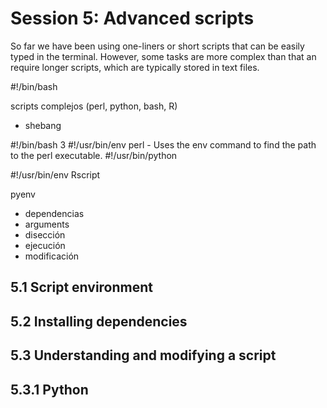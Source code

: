 # Session 5: Advanced scripts

So far we have been using one-liners or short scripts that can be easily typed in the terminal.
However, some tasks are more complex than that an require longer scripts, which are typically stored in text files.

#!/bin/bash

scripts complejos (perl, python, bash, R)
- shebang

#!/bin/bash
3 #!/usr/bin/env perl - Uses the env command to find the path to the perl executable.
#!/usr/bin/python

#!/usr/bin/env Rscript

pyenv


- dependencias
- arguments
- disección
- ejecución
- modificación

## 5.1 Script environment

## 5.2 Installing dependencies

## 5.3 Understanding and modifying a script

## 5.3.1 Python

